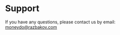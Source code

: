 # Support

If you have any questions, please contact us by email: [moneydo@razbakov.com](mailto:moneydo@razbakov.com)
